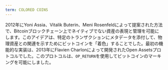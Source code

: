 ```yaml
---
term: COLORED COINS
---
```


2012年にYoni Assia、Vitalik Buterin、Meni Rosenfeldによって提案された方法で、Bitcoinブロックチェーン上でネイティブでない資産の表現と管理を可能にします。このアイデアは、特定のトランザクションにメタデータを添付して、物理資産との関連を示すためにビットコインを「着色」することでした。最初の機能的な実装は、2013年にFlavien Charlonによって開発されたOpen Assetsプロトコルでした。このプロトコルは、`OP_RETURN`を使用してビットコインのマーキングを可能にしました。